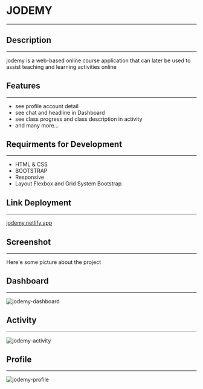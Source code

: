 # JODEMY
---
## Description
---
jodemy is a web-based online course application that can later be used to assist teaching and learning activities online
## Features
---
- see profile account detail
- see chat and headline in Dashboard
- see class progress and class description in activity
- and many more...
## Requirments for Development
---
- HTML & CSS
- BOOTSTRAP
- Responsive
- Layout Flexbox and Grid System Bootstrap
## Link Deployment
---
[jodemy.netlify.app](https://jodemy.netlify.app)
## Screenshot
---
Here'e some picture about the project
## Dashboard
---
![jodemy-dashboard](https://user-images.githubusercontent.com/67989743/111241530-ed6f2080-862f-11eb-9550-494bb46cbabc.png)
## Activity
---
![jodemy-activity](https://user-images.githubusercontent.com/67989743/111241586-0aa3ef00-8630-11eb-8c7a-518b25db138c.png)
## Profile
---
![jodemy-profile](https://user-images.githubusercontent.com/67989743/111241631-1d1e2880-8630-11eb-9e73-811c437e87b3.png)

